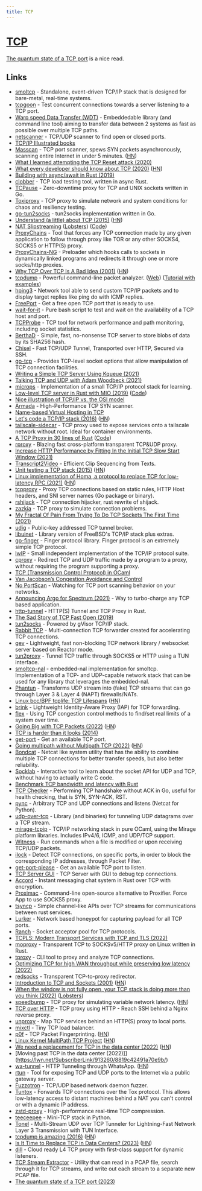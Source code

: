 ```yaml
---
title: TCP
---
```


# [TCP](https://en.wikipedia.org/wiki/Transmission_Control_Protocol)

[The quantum state of a TCP port](https://blog.cloudflare.com/the-quantum-state-of-a-tcp-port/) is a nice read.

## Links

- [smoltcp](https://github.com/smoltcp-rs/smoltcp) - Standalone, event-driven TCP/IP stack that is designed for bare-metal, real-time systems.
- [tcpgoon](https://github.com/dachad/tcpgoon) - Test concurrent connections towards a server listening to a TCP port.
- [Warp speed Data Transfer (WDT)](https://github.com/facebook/wdt) - Embeddedable library (and command line tool) aiming to transfer data between 2 systems as fast as possible over multiple TCP paths.
- [netscanner](https://github.com/R4yGM/netscanner) - TCP/UDP scanner to find open or closed ports.
- [TCP/IP Illustrated books](https://en.wikipedia.org/wiki/TCP/IP_Illustrated)
- [Masscan](https://github.com/robertdavidgraham/masscan) - TCP port scanner, spews SYN packets asynchronously, scanning entire Internet in under 5 minutes. ([HN](https://news.ycombinator.com/item?id=28682986))
- [What I learned attempting the TCP Reset attack (2020)](http://squidarth.com/article/networking/2020/05/03/tcp-resets.html)
- [What every developer should know about TCP (2020)](https://robertovitillo.com/what-every-developer-should-know-about-tcp/) ([HN](https://news.ycombinator.com/item?id=23177607))
- [Building with async/await in Rust (2019)](https://ragona.com/posts/clobber_async_await)
- [clobber](https://github.com/ragona/clobber) - TCP load testing tool, written in async Rust.
- [TCPause](https://github.com/innogames/tcpause) - Zero-downtime proxy for TCP and UNIX sockets written in Go.
- [Toxiproxy](https://github.com/Shopify/toxiproxy) - TCP proxy to simulate network and system conditions for chaos and resiliency testing.
- [go-tun2socks](https://github.com/eycorsican/go-tun2socks) - tun2socks implementation written in Go.
- [Understand (a little) about TCP (2015)](https://jvns.ca/blog/2015/11/21/why-you-should-understand-a-little-about-tcp/) ([HN](https://news.ycombinator.com/item?id=24917460))
- [NAT Slipstreaming](https://samy.pl/slipstream/) ([Lobsters](https://lobste.rs/s/dbzbfo/nat_slipstreaming)) ([Code](https://github.com/samyk/slipstream))
- [ProxyChains](https://github.com/haad/proxychains) - Tool that forces any TCP connection made by any given application to follow through proxy like TOR or any other SOCKS4, SOCKS5 or HTTP(S) proxy.
- [ProxyChains-NG](https://github.com/rofl0r/proxychains-ng) - Preloader which hooks calls to sockets in dynamically linked programs and redirects it through one or more socks/http proxies.
- [Why TCP Over TCP Is A Bad Idea (2001)](http://sites.inka.de/~bigred/devel/tcp-tcp.html) ([HN](https://news.ycombinator.com/item?id=25080693))
- [tcpdump](https://github.com/the-tcpdump-group/tcpdump) - Powerful command-line packet analyzer. ([Web](https://www.tcpdump.org/)) ([Tutorial with examples](https://danielmiessler.com/study/tcpdump/))
- [hping3](https://github.com/antirez/hping) - Network tool able to send custom TCP/IP packets and to display target replies like ping do with ICMP replies.
- [FreePort](https://github.com/phayes/freeport) - Get a free open TCP port that is ready to use.
- [wait-for-it](https://github.com/vishnubob/wait-for-it) - Pure bash script to test and wait on the availability of a TCP host and port.
- [TCPProbe](https://github.com/mehrdadrad/tcpprobe) - TCP tool for network performance and path monitoring, including socket statistics.
- [BerthaD](https://github.com/bertha/berthad) - Simple, fast, no-nonsense TCP server to store blobs of data by its SHA256 hash.
- [Chisel](https://github.com/jpillora/chisel) - Fast TCP/UDP Tunnel, Transported over HTTP, Secured via SSH.
- [go-tcp](https://github.com/mikioh/tcp) - Provides TCP-level socket options that allow manipulation of TCP connection facilities.
- [Writing a Simple TCP Server Using Kqueue (2021)](https://dev.to/frosnerd/writing-a-simple-tcp-server-using-kqueue-cah)
- [Talking TCP and UDP with Adam Woodbeck (2021)](https://changelog.com/gotime/176)
- [microps](https://github.com/pandax381/microps) - Implementation of a small TCP/IP protocol stack for learning.
- [Low-level TCP server in Rust with MIO (2019)](https://sergey-melnychuk.github.io/2019/08/01/rust-mio-tcp-server/) ([Code](https://github.com/sergey-melnychuk/mio-tcp-server))
- [Nice illustration of TCP/IP vs. the OSI model](https://twitter.com/rtzll/status/1391459216771145728)
- [Armada](https://github.com/resyncgg/armada) - High-Performance TCP SYN scanner.
- [Name-based Virtual Hosting in TCP](http://www.litech.org/~brian/tcphosts/paper.html)
- [Let's code a TCP/IP stack (2016)](https://www.saminiir.com/lets-code-tcp-ip-stack-1-ethernet-arp/) ([HN](https://news.ycombinator.com/item?id=27654182))
- [tailscale-sidecar](https://github.com/markpash/tailscale-sidecar) - TCP proxy used to expose services onto a tailscale network without root. Ideal for container environments.
- [A TCP Proxy in 30 lines of Rust](https://zmedley.com/tcp-proxy.html) ([Code](https://github.com/ZekeMedley/tcp-proxy))
- [rproxy](https://github.com/glacierx/rproxy) - Blazing fast cross-platform transparent TCP&UDP proxy.
- [Increase HTTP Performance by Fitting In the Initial TCP Slow Start Window (2021)](https://sirupsen.com/napkin/problem-15/)
- [Transcript2Video](http://www.xiongyu.me/projects/transcript2video/) - Efficient Clip Sequencing from Texts.
- [Unit testing a TCP stack (2015)](http://www.snellman.net/blog/archive/2015-07-09-unit-testing-a-tcp-stack/) ([HN](https://news.ycombinator.com/item?id=28311288))
- [Linux implementation of Homa, a protocol to replace TCP for low-latency RPC (2021)](https://www.micahlerner.com/2021/08/29/a-linux-kernel-implementation-of-the-homa-transport-protocol.html) ([HN](https://news.ycombinator.com/item?id=28440542))
- [tcpproxy](https://github.com/inetaf/tcpproxy) - Proxy TCP connections based on static rules, HTTP Host headers, and SNI server names (Go package or binary).
- [rshijack](https://github.com/kpcyrd/rshijack) - TCP connection hijacker, rust rewrite of shijack.
- [zazkia](https://github.com/emicklei/zazkia) - TCP proxy to simulate connection problems.
- [My Fractal Of Pain From Trying To Do TCP Sockets The First Time (2021)](https://rtpg.co/2021/09/29/fractal-of-pain.html)
- [udig](https://github.com/mkmik/udig) - Public-key addressed TCP tunnel broker.
- [libuinet](https://github.com/pkelsey/libuinet) - Library version of FreeBSD's TCP/IP stack plus extras.
- [go-finger](https://github.com/mitchellh/go-finger) - Finger protocol library. Finger protocol is an extremely simple TCP protocol.
- [lwIP](https://github.com/lwip-tcpip/lwip) - Small independent implementation of the TCP/IP protocol suite.
- [cproxy](https://github.com/NOBLES5E/cproxy) - Redirect TCP and UDP traffic made by a program to a proxy, without requiring the program supporting a proxy.
- [TCP (Transmission Control Protocol) in OCaml](https://github.com/roburio/tcp)
- [Van Jacobson’s Congestion Avoidance and Control](http://protocols.netlab.uky.edu/~calvert/classes/571/lectureslides/congestion.pdf)
- [No PortScan](https://git.encryp.ch/g00g1/no-portscan) - Watching for TCP port scanning behavior on your networks.
- [Announcing Argo for Spectrum (2021)](https://blog.cloudflare.com/argo-spectrum/) - Way to turbo-charge any TCP based application.
- [http-tunnel](https://github.com/xnuter/http-tunnel) - HTTP(S) Tunnel and TCP Proxy in Rust.
- [The Sad Story of TCP Fast Open (2019)](https://squeeze.isobar.com/2019/04/11/the-sad-story-of-tcp-fast-open/)
- [tun2socks](https://github.com/xjasonlyu/tun2socks) - Powered by gVisor TCP/IP stack.
- [Rabbit TCP](https://github.com/ihciah/rabbit-tcp) - Multi-connection TCP forwarder created for accelerating TCP connections.
- [gev](https://github.com/Allenxuxu/gev) - Lightweight, fast non-blocking TCP network library / websocket server based on Reactor mode.
- [tun2proxy](https://github.com/blechschmidt/tun2proxy) - Tunnel TCP traffic through SOCKS5 or HTTP using a TUN interface.
- [smoltcp-nal](https://github.com/quartiq/smoltcp-nal) - embedded-nal implementation for smoltcp. Implementation of a TCP- and UDP-capable network stack that can be used for any library that leverages the embedded-nal.
- [Phantun](https://github.com/dndx/phantun) - Transforms UDP stream into (fake) TCP streams that can go through Layer 3 & Layer 4 (NAPT) firewalls/NATs.
- [Linux bcc/BPF tcplife: TCP Lifespans](https://www.brendangregg.com/blog/2016-11-30/linux-bcc-tcplife.html) ([HN](https://news.ycombinator.com/item?id=30171712))
- [brink](https://github.com/jsiebens/brink) - Lightweight Identity-Aware Proxy (IAP) for TCP forwarding.
- [flex](https://github.com/mpenet/flex) - Using TCP congestion control methods to find/set real limits of a system over time.
- [Going Big with TCP Packets (2022)](https://lwn.net/SubscriberLink/884104/89d8ccf8f52ad9dc/) ([HN](https://news.ycombinator.com/item?id=30342926))
- [TCP is harder than it looks (2014)](https://www.snellman.net/blog/archive/2014-11-11-tcp-is-harder-than-it-looks.html)
- [get-port](https://github.com/sindresorhus/get-port) - Get an available TCP port.
- [Going multipath without Multipath TCP (2022)](https://blog.benjojo.co.uk/post/multipath-without-mptcp) ([HN](https://news.ycombinator.com/item?id=30454014))
- [Bondcat](https://github.com/benjojo/bondcat) - Netcat like system utility that has the ability to combine multiple TCP connections for better transfer speeds, but also better reliability.
- [Socklab](https://github.com/drakkar-lig/socklab) - Interactive tool to learn about the socket API for UDP and TCP, without having to actually write C code.
- [Benchmark TCP bandwidth and latency with Rust](https://github.com/LorenzoMartini/rust-tcp-io-perf)
- [TCP Checker](https://github.com/tevino/tcp-shaker) - Performing TCP handshake without ACK in Go, useful for health checking, that is SYN, SYN-ACK, RST.
- [pync](https://github.com/brenw0rth/pync) - Arbitrary TCP and UDP connections and listens (Netcat for Python).
- [udp-over-tcp](https://github.com/mullvad/udp-over-tcp) - Library (and binaries) for tunneling UDP datagrams over a TCP stream.
- [mirage-tcpip](https://github.com/mirage/mirage-tcpip) - TCP/IP networking stack in pure OCaml, using the Mirage platform libraries. Includes IPv4/6, ICMP, and UDP/TCP support.
- [Witness](https://github.com/nolanderc/witness) - Run commands when a file is modified or upon receiving TCP/UDP packets.
- [ilock](https://doc.huc.fr.eu.org/en/monitor/iblock-openbsd/) - Detect TCP connections, on specific ports, in order to block the corresponding IP addresses, through Packet Filter.
- [get-port-please](https://github.com/unjs/get-port-please) - Get an available TCP port to listen.
- [TCP Server GUI](https://github.com/AlexxNB/TCPServerGUI) - TCP Server with GUI to debug tcp connections.
- [Accord](https://github.com/LoipesMas/accord) - Instant messaging chat system in Rust over TCP with encryption.
- [Proximac](https://github.com/csujedihy/proximac) - Command-line open-source alternative to Proxifier. Force App to use SOCKS5 proxy.
- [tsyncp](https://github.com/PoOnesNerfect/tsyncp) - Simple channel-like APIs over TCP streams for communications between rust services.
- [Lurker](https://github.com/m-mizutani/lurker) - Network based honeypot for capturing payload for all TCP ports.
- [Ranch](https://github.com/ninenines/ranch) - Socket acceptor pool for TCP protocols.
- [TCPLS: Modern Transport Services with TCP and TLS (2022)](https://blog.apnic.net/2022/05/24/tcpls-modern-transport-services-with-tcp-and-tls/)
- [moproxy](https://github.com/sorz/moproxy) - Transparent TCP to SOCKSv5/HTTP proxy on Linux written in Rust.
- [tproxy](https://github.com/kevwan/tproxy) - CLI tool to proxy and analyze TCP connections.
- [Optimizing TCP for high WAN throughput while preserving low latency (2022)](https://blog.cloudflare.com/optimizing-tcp-for-high-throughput-and-low-latency/)
- [redsocks](https://github.com/darkk/redsocks) - Transparent TCP-to-proxy redirector.
- [Introduction to TCP and Sockets (2001)](https://www.scottklement.com/rpg/socktut/introduction.html) ([HN](https://news.ycombinator.com/item?id=32160339))
- [When the window is not fully open, your TCP stack is doing more than you think (2022)](https://blog.cloudflare.com/when-the-window-is-not-fully-open-your-tcp-stack-is-doing-more-than-you-think/) ([Lobsters](https://lobste.rs/s/ep23m0/when_window_is_not_fully_open_your_tcp))
- [speedbump](https://github.com/kffl/speedbump) - TCP proxy for simulating variable network latency. ([HN](https://news.ycombinator.com/item?id=32292973))
- [TCP over HTTP](https://github.com/julianbuettner/tcp-over-http) - TCP proxy using HTTP - Reach SSH behind a Nginx reverse proxy.
- [unproxy](https://github.com/losfair/unproxy) - Map TCP services behind an HTTP(S) proxy to local ports.
- [mixctl](https://github.com/inlets/mixctl) - Tiny TCP load balancer.
- [p0f](https://lcamtuf.coredump.cx/p0f3/) - TCP Packet Fingerprinting. ([HN](https://news.ycombinator.com/item?id=32879551))
- [Linux Kernel MultiPath TCP Project](https://www.multipath-tcp.org/) ([HN](https://news.ycombinator.com/item?id=33220975))
- [We need a replacement for TCP in the data center (2022)](https://web.stanford.edu/~ouster/cgi-bin/papers/replaceTcp.pdf) ([HN](https://news.ycombinator.com/item?id=33401480))
- [Moving past TCP in the data center (2022)]](https://lwn.net/SubscriberLink/913260/8819c42491a70e9b/)
- [wa-tunnel](https://github.com/aleixrodriala/wa-tunnel) - HTTP Tunneling through WhatsApp. ([HN](https://news.ycombinator.com/item?id=33568994))
- [rtun](https://github.com/snsinfu/reverse-tunnel) - Tool for exposing TCP and UDP ports to the Internet via a public gateway server.
- [Fuzzotron](https://github.com/denandz/fuzzotron) - TCP/UDP based network daemon fuzzer.
- [Tuntox](https://github.com/gjedeer/tuntox) - Forwards TCP connections over the Tox protocol. This allows low-latency access to distant machines behind a NAT you can't control or with a dynamic IP address.
- [zstd-proxy](https://github.com/fathyb/zstd-proxy) - High-performance real-time TCP compression.
- [teeceepee](https://github.com/jvns/teeceepee) - Mini-TCP stack in Python.
- [Tonel](https://github.com/sabify/tonel) - Multi-Stream UDP over TCP Tunneler for Lightning-Fast Network Layer 3 Transmission with TUN Interface.
- [tcpdump is amazing (2016)](https://jvns.ca/blog/2016/03/16/tcpdump-is-amazing/) ([HN](https://news.ycombinator.com/item?id=34623604))
- [Is It Time to Replace TCP in Data Centers? (2023)](https://blog.ipspace.net/2023/01/data-center-tcp-replacement.html) ([HN](https://news.ycombinator.com/item?id=34871670))
- [dill](https://github.com/fwkz/dill) - Cloud ready L4 TCP proxy with first-class support for dynamic listeners.
- [TCP Stream Extractor](https://github.com/genonullfree/stream-extractor) - Utility that can read in a PCAP file, search through it for TCP streams, and write out each stream to a separate new PCAP file.
- [The quantum state of a TCP port (2023)](https://blog.cloudflare.com/the-quantum-state-of-a-tcp-port/)
